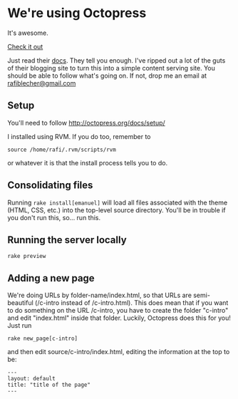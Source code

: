 # We're using Octopress
It's awesome.

[Check it out](http://octopress.org)

Just read their [docs](http://octopress.org/docs/). They tell you enough.
I've ripped out a lot of the guts of their blogging site to turn this
into a simple content serving site. You should be able to follow what's
going on. If not, drop me an email at rafiblecher@gmail.com

## Setup

You'll need to follow http://octopress.org/docs/setup/

I installed using RVM. If you do too, remember to

    source /home/rafi/.rvm/scripts/rvm

or whatever it is that the install process tells you to do.

## Consolidating files

Running `rake install[emanuel]` will load all files associated with the theme
(HTML, CSS, etc.) into the top-level source directory. You'll be in trouble if
you don't run this, so... run this.

## Running the server locally

    rake preview

## Adding a new page

We're doing URLs by folder-name/index.html, so that URLs are semi-beautiful
(/c-intro instead of /c-intro.html). This does mean that if you want to do
something on the URL /c-intro, you have to create the folder "c-intro" and
edit "index.html" inside that folder. Luckily, Octopress does this for you!
Just run

    rake new_page[c-intro]

and then edit source/c-intro/index.html, editing the information at the top to
be:

    ---
    layout: default
    title: "title of the page"
    ---
